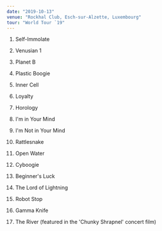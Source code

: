 ```yaml
---
date: "2019-10-13"
venue: "Rockhal Club, Esch-sur-Alzette, Luxembourg"
tour: "World Tour `19"
---
```



 1. Self-Immolate

 2. Venusian 1

 3. Planet B

 4. Plastic Boogie

 5. Inner Cell

 6. Loyalty

 7. Horology

 8. I'm in Your Mind

 9. I'm Not in Your Mind

10. Rattlesnake

11. Open Water

12. Cyboogie

13. Beginner's Luck

14. The Lord of Lightning

15. Robot Stop

16. Gamma Knife

17. The River
    (featured in the 'Chunky Shrapnel' concert film)


